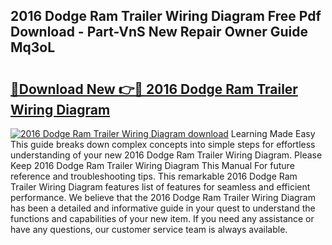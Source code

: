 ## 2016 Dodge Ram Trailer Wiring Diagram Free Pdf Download - Part-VnS New Repair Owner Guide Mq3oL

# <h2><a href="http://dfo7st.blite.top/?on=2016+Dodge+Ram+Trailer+Wiring+Diagram">🔗Download New 👉🔴 2016 Dodge Ram Trailer Wiring Diagram</a></h2>

[![2016 Dodge Ram Trailer Wiring Diagram download](https://i.imgur.com/lujVjoI.png)](http://dfo7st.blite.top/?on=2016+Dodge+Ram+Trailer+Wiring+Diagram)
Learning Made Easy This guide breaks down complex concepts into simple steps for effortless understanding of your new 2016 Dodge Ram Trailer Wiring Diagram. Please Keep 2016 Dodge Ram Trailer Wiring Diagram This Manual For future reference and troubleshooting tips. This remarkable 2016 Dodge Ram Trailer Wiring Diagram features list of features for seamless and efficient performance. We believe that the 2016 Dodge Ram Trailer Wiring Diagram has been a detailed and informative guide in your quest to understand the functions and capabilities of your new item. If you need any assistance or have any questions, our customer service team is always available.
